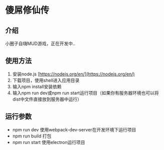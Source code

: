 # 傻屌修仙传

## 介绍
小圈子自嗨MUD游戏，正在开发中..

## 使用方法
1. 安装node.js [https://nodejs.org/en/](https://nodejs.org/en/)
2. 下载项目，使用shell进入应用目录
3. 输入npm install安装依赖
4. 输入npm run dev或npm run start运行项目（如果你有服务器环境也可以将dist中文件直接放到服务器中运行）

## 运行参数
* npm run dev 使用webpack-dev-server在开发环境下运行项目
* npm run build 打包
* npm run start 使用electron运行项目

